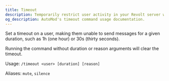 ```yaml
---
title: Timeout
description: Temporarily restrict user activity in your Revolt server with AutoMod's timeout command. Set duration and manage disruptive behavior.
og_description: AutoMod's timeout command usage documentation.
---
```


Set a timeout on a user, making them unable to send messages for a given duration, such as 1h (one hour) or 30s (thirty seconds).

Running the command without duration or reason arguments will clear the timeout.

Usage: `/timeout <user> [duration] [reason]`

Aliases: `mute`, `silence`
